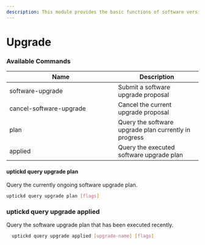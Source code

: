 ```yaml
---
description: This module provides the basic functions of software version upgrade.
---
```


# Upgrade

### Available Commands

<table><thead><tr><th width="269">Name</th><th>Description</th></tr></thead><tbody><tr><td>software-upgrade</td><td>Submit a software upgrade proposal</td></tr><tr><td>cancel-software-upgrade</td><td>Cancel the current upgrade proposal</td></tr><tr><td>plan</td><td>Query the software upgrade plan currently in progress</td></tr><tr><td>applied</td><td>Query the executed software upgrade plan</td></tr></tbody></table>

#### uptickd query upgrade plan

Query the currently ongoing software upgrade plan.

```Bash
uptickd query upgrade plan [flags]
```

### uptickd query upgrade applied

Query the software upgrade plan that has been executed recently.

```Bash
  uptickd query upgrade applied [upgrade-name] [flags]
```

